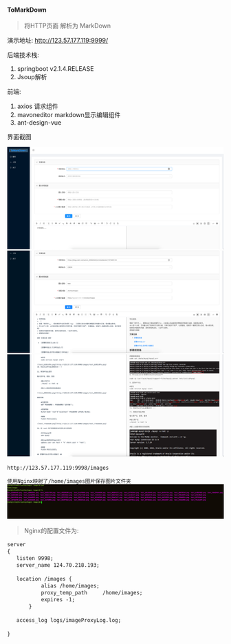 
#### ToMarkDown

>将HTTP页面 解析为 MarkDown


演示地址:   http://123.57.177.119:9999/



后端技术栈:
1. springboot v2.1.4.RELEASE
2. Jsoup解析

前端:
1. axios  请求组件
2. mavoneditor   markdown显示编辑组件
3. ant-design-vue  

界面截图

![pic](./readme_images/image-20200819103544563.png)
![pic](./readme_images/Snipaste_2020-08-20_09-38-33.png)
![pic](./readme_images/Snipaste_2020-08-20_09-40-32.png)


`http://123.57.177.119:9998/images `

`使用Nginx映射了/home/images图片保存图片文件夹`
 ![pic](./readme_images/Snipaste_2020-08-20_09-42-39.png)
 
 >Nginx的配置文件为:
 
 ```
server
{
    listen 9998;
    server_name 124.70.218.193;
    
    location /images {
            alias /home/images;
            proxy_temp_path     /home/images;  
            expires -1; 
        }

    access_log logs/imageProxyLog.log;

}

```
